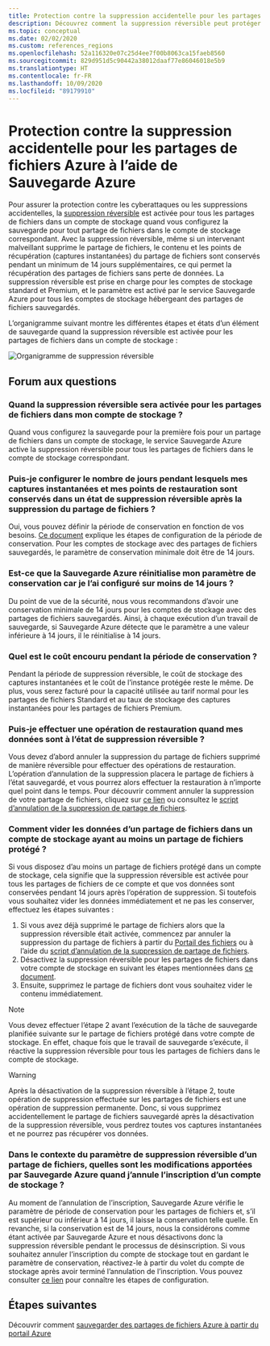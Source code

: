 ```yaml
---
title: Protection contre la suppression accidentelle pour les partages de fichiers Azure
description: Découvrez comment la suppression réversible peut protéger vos partages de fichiers Azure contre la suppression accidentelle.
ms.topic: conceptual
ms.date: 02/02/2020
ms.custom: references_regions
ms.openlocfilehash: 52a116320e07c25d4ee7f00b8063ca15faeb8560
ms.sourcegitcommit: 829d951d5c90442a38012daaf77e86046018e5b9
ms.translationtype: HT
ms.contentlocale: fr-FR
ms.lasthandoff: 10/09/2020
ms.locfileid: "89179910"
---
```

# <a name="accidental-delete-protection-for-azure-file-shares-using-azure-backup"></a>Protection contre la suppression accidentelle pour les partages de fichiers Azure à l’aide de Sauvegarde Azure

Pour assurer la protection contre les cyberattaques ou les suppressions accidentelles, la [suppression réversible](../storage/files/storage-files-prevent-file-share-deletion.md) est activée pour tous les partages de fichiers dans un compte de stockage quand vous configurez la sauvegarde pour tout partage de fichiers dans le compte de stockage correspondant. Avec la suppression réversible, même si un intervenant malveillant supprime le partage de fichiers, le contenu et les points de récupération (captures instantanées) du partage de fichiers sont conservés pendant un minimum de 14 jours supplémentaires, ce qui permet la récupération des partages de fichiers sans perte de données.  La suppression réversible est prise en charge pour les comptes de stockage standard et Premium, et le paramètre est activé par le service Sauvegarde Azure pour tous les comptes de stockage hébergeant des partages de fichiers sauvegardés.

L’organigramme suivant montre les différentes étapes et états d’un élément de sauvegarde quand la suppression réversible est activée pour les partages de fichiers dans un compte de stockage :

 ![Organigramme de suppression réversible](./media/soft-delete-afs/soft-delete-flow-chart.png)

## <a name="frequently-asked-questions"></a>Forum aux questions

### <a name="when-will-soft-delete-be-enabled-for-file-shares-in-my-storage-account"></a>Quand la suppression réversible sera activée pour les partages de fichiers dans mon compte de stockage ?

Quand vous configurez la sauvegarde pour la première fois pour un partage de fichiers dans un compte de stockage, le service Sauvegarde Azure active la suppression réversible pour tous les partages de fichiers dans le compte de stockage correspondant.

### <a name="can-i-configure-the-number-of-days-for-which-my-snapshots-and-restore-points-will-be-retained-in-soft-deleted-state-after-i-delete-the-file-share"></a>Puis-je configurer le nombre de jours pendant lesquels mes captures instantanées et mes points de restauration sont conservés dans un état de suppression réversible après la suppression du partage de fichiers ?

Oui, vous pouvez définir la période de conservation en fonction de vos besoins. [Ce document](../storage/files/storage-files-enable-soft-delete.md?tabs=azure-portal) explique les étapes de configuration de la période de conservation. Pour les comptes de stockage avec des partages de fichiers sauvegardés, le paramètre de conservation minimale doit être de 14 jours.

### <a name="does-azure-backup-reset-my-retention-setting-because-i-configured-it-to-less-than-14-days"></a>Est-ce que la Sauvegarde Azure réinitialise mon paramètre de conservation car je l’ai configuré sur moins de 14 jours ?

Du point de vue de la sécurité, nous vous recommandons d’avoir une conservation minimale de 14 jours pour les comptes de stockage avec des partages de fichiers sauvegardés. Ainsi, à chaque exécution d’un travail de sauvegarde, si Sauvegarde Azure détecte que le paramètre a une valeur inférieure à 14 jours, il le réinitialise à 14 jours.

### <a name="what-is-the-cost-incurred-during-the-retention-period"></a>Quel est le coût encouru pendant la période de conservation ?

Pendant la période de suppression réversible, le coût de stockage des captures instantanées et le coût de l’instance protégée reste le même.  De plus, vous serez facturé pour la capacité utilisée au tarif normal pour les partages de fichiers Standard et au taux de stockage des captures instantanées pour les partages de fichiers Premium.

### <a name="can-i-perform-a-restore-operation-when-my-data-is-in-soft-deleted-state"></a>Puis-je effectuer une opération de restauration quand mes données sont à l’état de suppression réversible ?

Vous devez d’abord annuler la suppression du partage de fichiers supprimé de manière réversible pour effectuer des opérations de restauration. L’opération d’annulation de la suppression placera le partage de fichiers à l’état sauvegardé, et vous pourrez alors effectuer la restauration à n’importe quel point dans le temps. Pour découvrir comment annuler la suppression de votre partage de fichiers, cliquez sur [ce lien](../storage/files/storage-files-enable-soft-delete.md?tabs=azure-portal#restore-soft-deleted-file-share) ou consultez le [script d’annulation de la suppression de partage de fichiers](./scripts/backup-powershell-script-undelete-file-share.md).

### <a name="how-can-i-purge-the-data-of-a-file-share-in-a-storage-account-that-has-at-least-one-protected-file-share"></a>Comment vider les données d’un partage de fichiers dans un compte de stockage ayant au moins un partage de fichiers protégé ?

Si vous disposez d’au moins un partage de fichiers protégé dans un compte de stockage, cela signifie que la suppression réversible est activée pour tous les partages de fichiers de ce compte et que vos données sont conservées pendant 14 jours après l’opération de suppression. Si toutefois vous souhaitez vider les données immédiatement et ne pas les conserver, effectuez les étapes suivantes :

1. Si vous avez déjà supprimé le partage de fichiers alors que la suppression réversible était activée, commencez par annuler la suppression du partage de fichiers à partir du [Portail des fichiers](../storage/files/storage-files-enable-soft-delete.md?tabs=azure-portal#restore-soft-deleted-file-share) ou à l’aide du [script d’annulation de la suppression de partage de fichiers](./scripts/backup-powershell-script-undelete-file-share.md).
2. Désactivez la suppression réversible pour les partages de fichiers dans votre compte de stockage en suivant les étapes mentionnées dans [ce document](../storage/files/storage-files-enable-soft-delete.md?tabs=azure-portal#disable-soft-delete).
3. Ensuite, supprimez le partage de fichiers dont vous souhaitez vider le contenu immédiatement.

>[!NOTE]
>Vous devez effectuer l’étape 2 avant l’exécution de la tâche de sauvegarde planifiée suivante sur le partage de fichiers protégé dans votre compte de stockage. En effet, chaque fois que le travail de sauvegarde s’exécute, il réactive la suppression réversible pour tous les partages de fichiers dans le compte de stockage.

>[!WARNING]
>Après la désactivation de la suppression réversible à l’étape 2, toute opération de suppression effectuée sur les partages de fichiers est une opération de suppression permanente. Donc, si vous supprimez accidentellement le partage de fichiers sauvegardé après la désactivation de la suppression réversible, vous perdrez toutes vos captures instantanées et ne pourrez pas récupérer vos données.

### <a name="in-the-context-of-a-file-shares-soft-delete-setting-what-changes-does-azure-backup-do-when-i-unregister-a-storage-account"></a>Dans le contexte du paramètre de suppression réversible d’un partage de fichiers, quelles sont les modifications apportées par Sauvegarde Azure quand j’annule l’inscription d’un compte de stockage ?

Au moment de l’annulation de l’inscription, Sauvegarde Azure vérifie le paramètre de période de conservation pour les partages de fichiers et, s’il est supérieur ou inférieur à 14 jours, il laisse la conservation telle quelle. En revanche, si la conservation est de 14 jours, nous la considérons comme étant activée par Sauvegarde Azure et nous désactivons donc la suppression réversible pendant le processus de désinscription. Si vous souhaitez annuler l’inscription du compte de stockage tout en gardant le paramètre de conservation, réactivez-le à partir du volet du compte de stockage après avoir terminé l’annulation de l’inscription. Vous pouvez consulter [ce lien](../storage/files/storage-files-enable-soft-delete.md?tabs=azure-portal#restore-soft-deleted-file-share) pour connaître les étapes de configuration.

## <a name="next-steps"></a>Étapes suivantes

Découvrir comment [sauvegarder des partages de fichiers Azure à partir du portail Azure](backup-afs.md)
